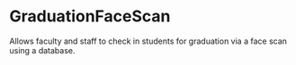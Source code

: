 # GraduationFaceScan
Allows faculty and staff to check in students for graduation via a face scan using a database.
